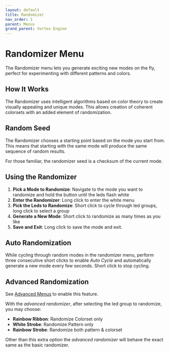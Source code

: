 ```yaml
---
layout: default
title: Randomizer
nav_order: 1
parent: Menus
grand_parent: Vortex Engine
---
```


# Randomizer Menu

The Randomizer menu lets you generate exciting new modes on the fly, perfect for experimenting with different patterns and colors.

## How It Works

The Randomizer uses intelligent algorithms based on color theory to create visually appealing and unique modes. This allows creation of coherent colorsets with an added element of randomization.

## Random Seed
The Randomizer chooses a starting point based on the mode you start from. This means that starting with the same mode will produce the same sequence of random results.

For those familiar, the randomizer seed is a checksum of the current mode.

## Using the Randomizer

1. **Pick a Mode to Randomize**: Navigate to the mode you want to randomize and hold the button until the leds flash white
2. **Enter the Randomizer**: Long click to enter the white menu
3. **Pick the Leds to Randomize**: Short click to cycle through led groups, long click to select a group
4. **Generate a New Mode**: Short click to randomize as many times as you like
5. **Save and Exit**: Long click to save the mode and exit.

## Auto Randomization

While cycling through random modes in the randomizer menu, perform three consecutive short clicks to enable _Auto Cycle_ and automatically generate a new mode every few seconds. Short click to stop cycling.

## Advanced Randomization

See [Advanced Menus](advanced_menus.html) to enable this feature.

With the _advanced randomizer_, after selecting the led group to randomize, you may choose:

 - **Rainbow Ribbon**: Randomize Colorset only  
 - **White Strobe**: Randomize Pattern only  
 - **Rainbow Strobe**: Randomize both pattern & colorset  

Other than this extra option the _advanced randomizer_ will behave the exact same as the basic randomizer.

